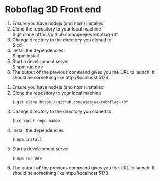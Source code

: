 # Roboflag 3D Front end

<ol>
    <li>Ensure you have nodejs (and npm) installed</li>
    <li>Clone the repository to your local machine</li>
    $ git clone https://github.com/ujeejee/roboflag-r3f
    <li>Change directory to the directory you cloned to</li>
    $ cd <your repo name>
    <li>Install the dependencies</li>
    $ npm install
    <li>Start a development server</li>
    $ npm run dev
    <li>The output of the previous command gives you the URL to launch. It should be something like http://localhost:5173</li>
</ol>


1. Ensure you have nodejs (and npm) installed
2. Clone the repository to your local machine
    ```
    $ git clone https://github.com/ujeejee/roboflag-r3f
    ```
3. Change directory to the directory you cloned to
    ```
    $ cd <your repo name>
    ```
4. Install the dependencies
    ```
    $ npm install
    ```
5. Start a development server
    ```
    $ npm run dev
    ```
6. The output of the previous command gives you the URL to launch. It should be something like http://localhost:5173



